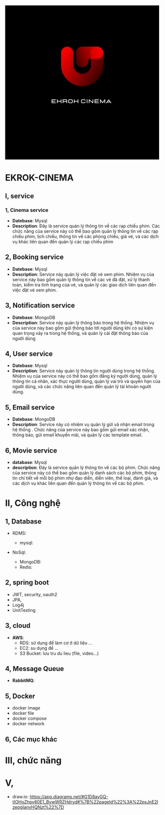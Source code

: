 ![Image](./logo.png)
# EKROK-CINEMA

## I, service

### 1, Cinema service

- **Datebase**: Mysql
- **Description**:  Đây là service quản lý thông tin về các rạp chiếu phim. Các chức năng của service này có thể bao gồm
  quản lý thông tin về các rạp chiếu phim, lịch chiếu, thông tin về các phòng chiếu, giá vé, và các dịch vụ khác liên
  quan đến quản lý các rạp chiếu phim

## 2, Booking service

- **Datebase**: Mysql
- **Description**: Service này quản lý việc đặt vé xem phim. Nhiệm vụ của service này bao gồm quản lý thông tin về các
  vé đã đặt, xử lý thanh toán, kiểm tra tình trạng của vé, và quản lý các giao dịch liên quan đến việc đặt vé xem phim.

## 3, Notification service

- **Datebase**: MongoDB
- **Description**: Service này quản lý thông báo trong hệ thống.
  Nhiệm vụ của service này bao gồm gửi thông báo tới người dùng khi có sự kiện quan trọng xảy ra trong hệ thống,
  và quản lý cài đặt thông báo của người dùng

## 4, User service

- **Datebase**: Mysql
- **Description**: Service này quản lý thông tin người dùng trong hệ thống. Nhiệm vụ của service này có thể bao gồm đăng
  ký người dùng, quản lý thông tin cá nhân, xác thực người dùng, quản lý vai trò và quyền hạn của người dùng, và các
  chức năng liên quan đến quản lý tài khoản người dùng.

## 5, Email service

- **Datebase**: MongoDB
- **Description**: Service này có nhiệm vụ quản lý gửi và nhận email trong hệ thống . Chức năng của service này bao gồm
  gửi email xác nhận, thông báo, gửi email khuyến mãi, và quản lý các template email.

## 6, Movie service

- **database**: Mysql
- **description**: Đây là service quản lý thông tin về các bộ phim. Chức năng của service này có thể bao gồm quản lý
  danh sách các bộ phim, thông tin chi tiết về mỗi bộ phim như đạo diễn, diễn viên, thể loại, đánh giá, và các dịch vụ
  khác liên quan đến quản lý thông tin về các bộ phim.

# II, Công nghệ

## 1, Database

- RDMS:
    - mysql:

- NoSql:
    - MongoDB:
    - Redis:

## 2, spring boot

- JWT, security, oauth2
- JPA,
- Log4j
- UnitTesting

## 3, cloud

- **AWS**:
    - RDS: sử dụng để làm cơ ở dữ liệu ...
    - EC2: su dụng để ...
    - S3 Bucket: lưu tru du lieu (file, video...)

## 4, Message Queue

- **RabbitMQ**:

## 5, Docker

- docker image
- docker file
- docker compose
- docker network

## 6, Các mục khác

# III, chức năng
 
# V,

- draw.io: https://app.diagrams.net/#G1D8ayGQ-tIOHoZhpv60E1_BywWRZHdryd#%7B%22pageId%22%3A%22pxJnE2IzepgIanvHQNzt%22%7D
